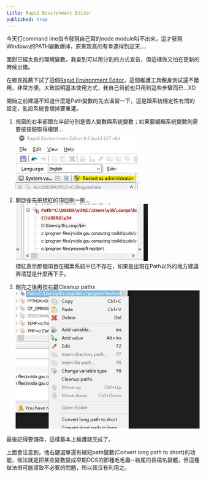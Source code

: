 ```yaml
---
title: Rapid Environment Editor
published: true
---
```


今天打command line指令發現自己寫的node module叫不出來，這才發現Windows的PATH變數爆掉，原來我真的有幸遇得到這天....  
  
面對已經太長的環境變數，我查到可以用分割的方式宣告，但這樣做又怕在更新的時候出錯。

在鄉民推薦下試了這個[Rapid Environment Editor](https://www.rapidee.com/en/about)，這個維護工具親身測試還不錯用，非常方便。大致說明基本使用方式，我自己目前也只用到這些步驟而已...XD  

開始之前建議不知道什麼是Path變數的先去溫習一下，這是跟系統穩定性有關的設定，亂設系統會壞掉要重灌。  

1. 視窗的右半部跟左半部分別是個人變數與系統變數；如果要編輯系統變數則需要按按鈕取得權限...  
![Image](../assets/190906/3.jpg)  

2. 開啟後先把標紅的項目刪一刪...  
![Image](../assets/190906/1.jpg)  
標紅表示那個項目在檔案系統中已不存在，如果是出現在Path以外的地方建議弄清楚是什麼再下手。  

3. 刪完之後再按右鍵Cleanup paths  
![Image](../assets/190906/2.jpg)  

最後記得要儲存，這樣基本上維護就完成了。

上面會注意到，他右鍵選單還有縮短path變數(Convert long path to short)的功能，做法就是把某些變數變成早期DOS的那種毛毛蟲`～`結尾的長檔名變體，但這種做法很可能導致不必要的問題，所以我沒有利用之。